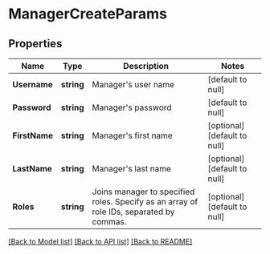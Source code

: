 # ManagerCreateParams

## Properties
Name | Type | Description | Notes
------------ | ------------- | ------------- | -------------
**Username** | **string** | Manager&#39;s user name | [default to null]
**Password** | **string** | Manager&#39;s password | [default to null]
**FirstName** | **string** | Manager&#39;s first name | [optional] [default to null]
**LastName** | **string** | Manager&#39;s last name | [optional] [default to null]
**Roles** | **string** | Joins manager to specified roles. Specify as an array of role IDs, separated by commas. | [optional] [default to null]

[[Back to Model list]](../README.md#documentation-for-models) [[Back to API list]](../README.md#documentation-for-api-endpoints) [[Back to README]](../README.md)


